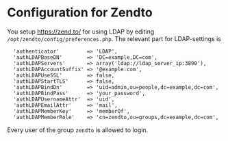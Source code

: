 # Configuration for Zendto

You setup https://zend.to/ for using LDAP by editing `/opt/zendto/config/preferences.php`. The relevant part for LDAP-settings is 
```
  'authenticator'         => 'LDAP',
  'authLDAPBaseDN'        => 'DC=example,DC=com',
  'authLDAPServers'       => array('ldap://ldap_server_ip:3890'),
  'authLDAPAccountSuffix' => '@example.com',
  'authLDAPUseSSL'        => false,
  'authLDAPStartTLS'      => false,
  'authLDAPBindDn'        => 'uid=admin,ou=people,dc=example,dc=com',
  'authLDAPBindPass'      => 'your_password',
  'authLDAPUsernameAttr'  => 'uid',
  'authLDAPEmailAttr'     => 'mail',
  'authLDAPMemberKey'     => 'memberOf',
  'authLDAPMemberRole'    => 'cn=zendto,ou=groups,dc=example,dc=com',
```
Every user of the group `zendto` is allowed to login.
